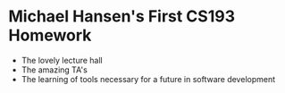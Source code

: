 # Michael Hansen's First CS193 Homework
- The lovely lecture hall
- The amazing TA's
- The learning of tools necessary for a future in software development

